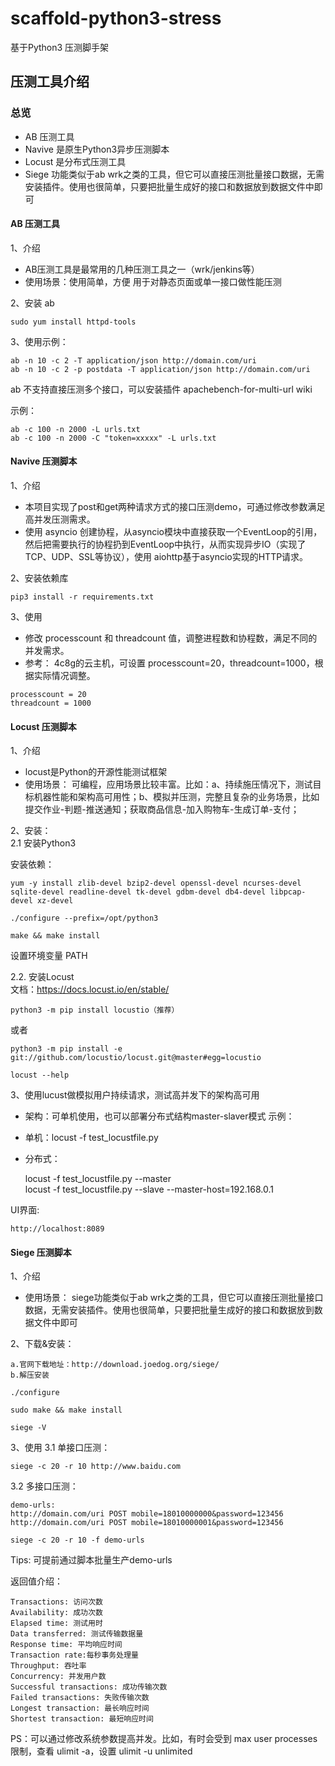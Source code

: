 # scaffold-python3-stress
基于Python3 压测脚手架

## 压测工具介绍
### 总览
- AB 压测工具
- Navive 是原生Python3异步压测脚本
- Locust 是分布式压测工具
- Siege 功能类似于ab wrk之类的工具，但它可以直接压测批量接口数据，无需安装插件。使用也很简单，只要把批量生成好的接口和数据放到数据文件中即可


#### AB 压测工具
1、介绍
- AB压测工具是最常用的几种压测工具之一（wrk/jenkins等）
- 使用场景：使用简单，方便 用于对静态页面或单一接口做性能压测

2、安装 ab
```
sudo yum install httpd-tools
```

3、使用示例：
```
ab -n 10 -c 2 -T application/json http://domain.com/uri
ab -n 10 -c 2 -p postdata -T application/json http://domain.com/uri
```

ab 不支持直接压测多个接口，可以安装插件 apachebench-for-multi-url  wiki  

示例：
```
ab -c 100 -n 2000 -L urls.txt
ab -c 100 -n 2000 -C "token=xxxxx" -L urls.txt
```

#### Navive 压测脚本
1、介绍
- 本项目实现了post和get两种请求方式的接口压测demo，可通过修改参数满足高并发压测需求。
- 使用 asyncio 创建协程，从asyncio模块中直接获取一个EventLoop的引用，然后把需要执行的协程扔到EventLoop中执行，从而实现异步IO（实现了TCP、UDP、SSL等协议），使用 aiohttp基于asyncio实现的HTTP请求。

2、安装依赖库
```
pip3 install -r requirements.txt
```

3、使用
- 修改 processcount 和 threadcount 值，调整进程数和协程数，满足不同的并发需求。  
- 参考：
4c8g的云主机，可设置 processcount=20，threadcount=1000，根据实际情况调整。
```
processcount = 20
threadcount = 1000
```

#### Locust 压测脚本
1、介绍  
- locust是Python的开源性能测试框架
- 使用场景：
可编程，应用场景比较丰富。比如：a、持续施压情况下，测试目标机器性能和架构高可用性；b、模拟并压测，完整且复杂的业务场景，比如提交作业-判题-推送通知；获取商品信息-加入购物车-生成订单-支付；

2、安装：  
2.1 安装Python3  

安装依赖：

    yum -y install zlib-devel bzip2-devel openssl-devel ncurses-devel sqlite-devel readline-devel tk-devel gdbm-devel db4-devel libpcap-devel xz-devel
    
    ./configure --prefix=/opt/python3
    
    make && make install

设置环境变量 PATH  

2.2. 安装Locust  
文档：https://docs.locust.io/en/stable/  
    
    python3 -m pip install locustio（推荐）  
或者

    python3 -m pip install -e git://github.com/locustio/locust.git@master#egg=locustio
    
    locust --help

3、使用lucust做模拟用户持续请求，测试高并发下的架构高可用  

- 架构：可单机使用，也可以部署分布式结构master-slaver模式
示例：
- 单机：locust -f test_locustfile.py 
- 分布式：
    
    locust -f test_locustfile.py --master  
    locust -f test_locustfile.py --slave --master-host=192.168.0.1

UI界面: 

    http://localhost:8089

#### Siege 压测脚本
1、介绍
- 使用场景：
siege功能类似于ab wrk之类的工具，但它可以直接压测批量接口数据，无需安装插件。使用也很简单，只要把批量生成好的接口和数据放到数据文件中即可

2、下载&安装：
   
    a.官网下载地址：http://download.joedog.org/siege/  
    b.解压安装
    
    ./configure
    
    sudo make && make install
    
    siege -V

3、使用
3.1 单接口压测：

    siege -c 20 -r 10 http://www.baidu.com
    
3.2 多接口压测：

    demo-urls:
    http://domain.com/uri POST mobile=18010000000&password=123456
    http://domain.com/uri POST mobile=18010000001&password=123456
    
    siege -c 20 -r 10 -f demo-urls
    
Tips: 可提前通过脚本批量生产demo-urls

返回值介绍：

    Transactions: 访问次数
    Availability: 成功次数
    Elapsed time: 测试用时
    Data transferred: 测试传输数据量
    Response time: 平均响应时间
    Transaction rate:每秒事务处理量
    Throughput: 吞吐率
    Concurrency: 并发用户数
    Successful transactions: 成功传输次数
    Failed transactions: 失败传输次数
    Longest transaction: 最长响应时间
    Shortest transaction: 最短响应时间
    
PS：可以通过修改系统参数提高并发。比如，有时会受到 max user processes 限制，查看 ulimit -a，设置 ulimit -u unlimited
